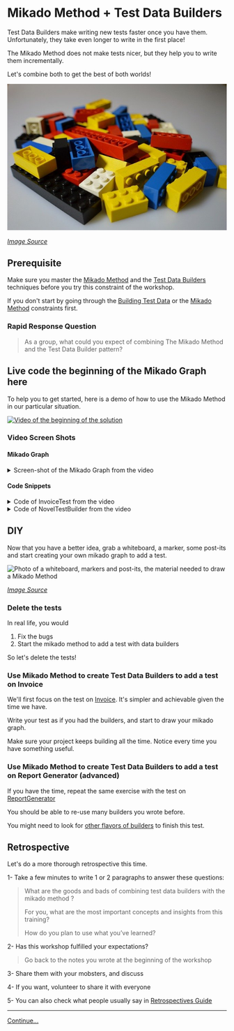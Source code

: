 # Mikado Method + Test Data Builders

Test Data Builders make writing new tests faster once you have them. Unfortunately, they take even longer to write in the first place!

The Mikado Method does not make tests nicer, but they help you to write them incrementally.

Let's combine both to get the best of both worlds!

![A heap of lego bricks](images/heap-of-legos.jpg)

*[Image Source](https://pixabay.com/photos/lego-children-toys-colorful-play-674881/)*


## Prerequisite

Make sure you master the [Mikado Method](./references/The_Mikado_Method.md) and the [Test Data Builders](./references/Test_Data_Builders.md) techniques before you try this constraint of the workshop.

If you don't start by going through the [Building Test Data](./3_Building_Test_Data.md) or the [Mikado Method](./4_Mikado_Method.md) constraints first.

### Rapid Response Question

> As a group, what could you expect of combining The Mikado Method and the Test Data Builder pattern?

## Live code the beginning of the Mikado Graph here

To help you to get started, here is a demo of how to use the Mikado Method in
our particular situation.

[![Video of the beginning of the solution](./images/Testing%20legacy%20code%20with%20Mikado%20Method%20and%20Test%20Data%20Builders%20-%20YouTube.jpg)](https://www.youtube.com/watch?v=2wIb8kdxay4&feature=youtu.be)

### Video Screen Shots 

#### Mikado Graph

<details>
  <summary  markdown='span'>
  Screen-shot of the Mikado Graph from the video
  </summary>
  <img src="./images/MIkdaoScreenCapture.PNG" alt="Mikado Graph" />
</details>

#### Code Snippets 

<details>
  <summary markdown='span'>
  Code of InvoiceTest from the video
  </summary>
  

##### Java

  ```java
  package com.murex.tbw.purchase;

  import org.junit.jupiter.api.Assertions;
  import org.junit.jupiter.api.Test;

  class InvoiceTest {

      @Test
      public void
      applies_tax_rules_when_computing_total_amount() {
          Invoice oneNovelUSAInvoice = anInvoice()
                  .from(USA)
                  .with(aPurchasedBook().of(
                          aNovel().costing(2.99))).build();

          Assertions.assertEquals(2.99 * 1.15 * 0.98, oneNovelUSAInvoice.computeTotalAmount());
      }
  }
  ```

##### C++

  ```C++
  TEST(InvoiceTest, applies_tax_rules_when_computing_total_amount)
  {
  	Invoice oneNovelUSAInvoice = an_invoice()
  		.from(USA)
  		.with(a_purchased_book().of(
  			a_novel().costing(2.99))).build();
  	EXPECT_EQ(2.99 * 1.15 * 0.98, oneNovelUSAInvoice.computeTotalAmount());
  }
  ```

##### C#

  ```C#
  using Xunit;
  using Application.Purchase;

  namespace Application.Tests
  {
      public class InvoiceTest
      {
          [Fact]
          public void Applies_Tax_Rules_When_Computing_Total_Amount()
          {
              Invoice oneNovelUsaInvoice = AnInvoice()
                  .From(USA)
                  .With(
                      APurchasedBook().Of(ANovel().Costing(2.99)))
                  .Build();

              Assert.Equal(2.99 * 1.15  *0.98, oneNovelUsaInvoice.ComputeTotalAmount());
          }
      }
  }
  ```

</details>


<details>
  <summary markdown='span'>
  Code of NovelTestBuilder from the video
  </summary>

##### Java
  
  ```java
  package com.murex.tbw.domain.book;
  import com.murex.tbw.domain.country.Language;
  import java.util.ArrayList;
  
  public class NovelTestBuilder {
      private double price = 3.99;
  
      public  NovelTestBuilder costing(double price){
          this.price = price;
          return this;
      }
  
      public Novel build() {
        return  new Novel("Grapes with Wrath", price, null, Language.ENGLISH, new ArrayList<>());
      }
  }
  ```

##### C++

  NovelTestBuilder.h
  
  ```C++
  #ifndef TESTBUILDERS_WORKSHOP_TESTS_DOMAIN_BOOKS_NOVEL_TEST_BUILDER_H_INCLUDED
  #define TESTBUILDERS_WORKSHOP_TESTS_DOMAIN_BOOKS_NOVEL_TEST_BUILDER_H_INCLUDED
  #include "domain/book/Novel.h"
  namespace domain
  {
    namespace book
    {
        class NovelTestBuilder
        {
  	        double price = 3.99;
  	        static const Author nullAuthor;
            public:
  	            static NovelTestBuilder a_novel();
  	            NovelTestBuilder costing(double price);
  	            Novel build() const;
        };
    }
  }
  #endif // TESTBUILDERS_WORKSHOP_TESTS_DOMAIN_BOOKS_NOVEL_TEST_BUILDER_H_INCLUDED
  ```

  NovelTestBuilder.cpp
  
  ```C++
  #include "domain/book/NovelTestBuilder.h"
  namespace domain
  {
    namespace book
  	{
        const Author NovelTestBuilder::nullAuthor("Joe", country::Country("USA", country::Currency::US_DOLLAR, country::Language::ENGLISH));
        NovelTestBuilder NovelTestBuilder::a_novel()
        {
  	        return {};
        }
        NovelTestBuilder NovelTestBuilder::costing(double price)
        {
  	        this->price = price;
  	        return *this;
        }
        Novel NovelTestBuilder::build() const
        {
  	        return Novel(
  		        "Grapes with Wrath",
  		        price,
  		        nullAuthor,
  		        country::Language::ENGLISH,
  		    std::vector<Genre>());
        }
    }
  }
  ```

##### C#
  ```C#
  using System.Collections.Generic;
  using Application.Domain.Book;
  using Application.Domain.Country;

  namespace Application.Tests
  {
      public class NovelTestBuilder
      {
          private double _price = 3.99;

          public NovelTestBuilder Costing(double price)
          {
              _price = price;
              return this;
          }

          public Novel Build()
          {
              return new Novel("Grapes with Wrath", _price, null, Language.English, new List<Genre>());
          }
      }
  }
  ```
  
</details>  

## DIY

Now that you have a better idea, grab a whiteboard, a marker, some post-its and
start creating your own mikado graph to add a test.

![Photo of a whiteboard, markers and post-its, the material needed to draw a Mikado Method](./images/workshop-material.jpg)

*[Image Source](https://pixabay.com/photos/workshop-pens-post-it-note-2209239/)*

### Delete the tests

In real life, you would

1. Fix the bugs
2. Start the mikado method to add a test with data builders

So let's delete the tests!

### Use Mikado Method to create Test Data Builders to add a test on Invoice

We'll first focus on the test on
[Invoice](../java/src/main/java/com/murex/tbw/purchase/Invoice.java). It's simpler
and achievable given the time we have.

Write your test as if you had the builders, and start to draw your mikado
graph.

Make sure your project keeps building all the time. Notice every time you have
something useful.

### Use Mikado Method to create Test Data Builders to add a test on Report Generator (advanced)

If you have the time, repeat the same exercise with the test on 
[ReportGenerator](../java/src/main/java/com/murex/tbw/report/ReportGenerator.java)

You should be able to re-use many builders you wrote before.

You might need to look for 
[other flavors of builders](./references/Test_Data_Builders.md) to finish
this test.

## Retrospective

Let's do a more thorough retrospective this time.

1- Take a few minutes to write 1 or 2 paragraphs to answer these questions:

> What are the goods and bads of combining test data builders with the 
> mikado method ?
>
> For you, what are the most important concepts and insights from this 
> training?
> 
> How do you plan to use what you’ve learned?

2- Has this workshop fulfilled your expectations?
> Go back to the notes you wrote at the beginning of the workshop   

3- Share them with your mobsters, and discuss

4- If you want, volunteer to share it with everyone

5- You can also check what people usually say in
[Retrospectives Guide](./Retrospectives_Guide.md)

----
[Continue...](./6_Conclusion.md)
